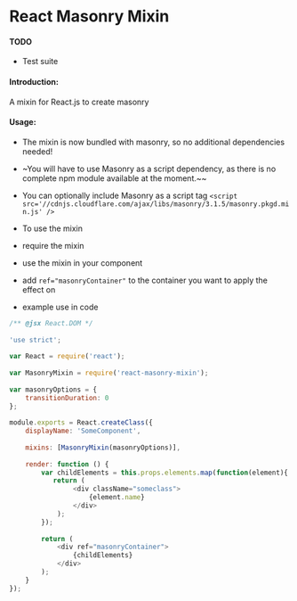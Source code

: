 React Masonry Mixin
===================

#### TODO
* Test suite

#### Introduction:
A mixin for React.js to create masonry

#### Usage:

* The mixin is now bundled with masonry, so no additional dependencies needed!
* ~You will have to use Masonry as a script dependency, as there is no complete npm module available at the moment.~~
* You can optionally include Masonry as a script tag
`<script src='//cdnjs.cloudflare.com/ajax/libs/masonry/3.1.5/masonry.pkgd.min.js' />`

* To use the mixin
 * require the mixin
 * use the mixin in your component
 * add `ref="masonryContainer"` to the container you want to apply the effect on

* example use in code

```js
/** @jsx React.DOM */
 
'use strict';
 
var React = require('react');
 
var MasonryMixin = require('react-masonry-mixin');
 
var masonryOptions = {
    transitionDuration: 0
};
 
module.exports = React.createClass({
    displayName: 'SomeComponent',
 
    mixins: [MasonryMixin(masonryOptions)],
 
    render: function () {
        var childElements = this.props.elements.map(function(element){
           return (
                <div className="someclass">
                    {element.name}
                </div>
            );
        });
        
        return (
            <div ref="masonryContainer">
                {childElements}
            </div>
        );
    }
});
```
